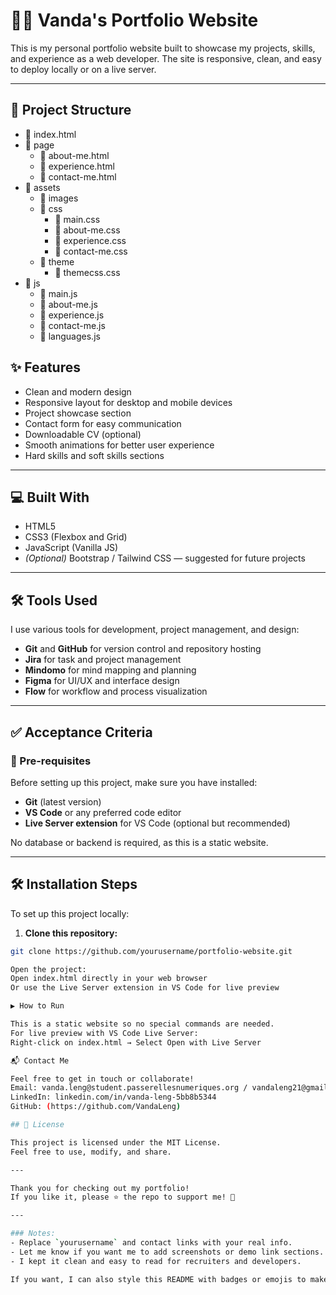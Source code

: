 # 👨‍💼 Vanda's Portfolio Website

This is my personal portfolio website built to showcase my projects, skills, and experience as a web developer. The site is responsive, clean, and easy to deploy locally or on a live server.

---

## 📁 Project Structure

- 📄 index.html  
- 📂 page  
  - 📄 about-me.html  
  - 📄 experience.html  
  - 📄 contact-me.html  
- 📂 assets  
  - 📂 images  
  - 📂 css  
    - 📄 main.css  
    - 📄 about-me.css  
    - 📄 experience.css  
    - 📄 contact-me.css  
  - 📂 theme  
    - 📄 themecss.css  
- 📂 js  
  - 📄 main.js  
  - 📄 about-me.js  
  - 📄 experience.js  
  - 📄 contact-me.js  
  - 📄 languages.js  

## ✨ Features

- Clean and modern design
- Responsive layout for desktop and mobile devices
- Project showcase section
- Contact form for easy communication
- Downloadable CV (optional)
- Smooth animations for better user experience
- Hard skills and soft skills sections

---

## 💻 Built With

- HTML5
- CSS3 (Flexbox and Grid)
- JavaScript (Vanilla JS)
- *(Optional)* Bootstrap / Tailwind CSS — suggested for future projects

---

## 🛠️ Tools Used

I use various tools for development, project management, and design:

- **Git** and **GitHub** for version control and repository hosting
- **Jira** for task and project management
- **Mindomo** for mind mapping and planning
- **Figma** for UI/UX and interface design
- **Flow** for workflow and process visualization

---

## ✅ Acceptance Criteria

### 📌 Pre-requisites

Before setting up this project, make sure you have installed:

- **Git** (latest version)
- **VS Code** or any preferred code editor
- **Live Server extension** for VS Code (optional but recommended)

No database or backend is required, as this is a static website.

---

## 🛠️ Installation Steps

To set up this project locally:

1. **Clone this repository:**

```bash
git clone https://github.com/yourusername/portfolio-website.git

Open the project:
Open index.html directly in your web browser
Or use the Live Server extension in VS Code for live preview

▶️ How to Run

This is a static website so no special commands are needed.
For live preview with VS Code Live Server:
Right-click on index.html → Select Open with Live Server

📬 Contact Me

Feel free to get in touch or collaborate!
Email: vanda.leng@student.passerellesnumeriques.org / vandaleng21@gmail.com
LinkedIn: linkedin.com/in/vanda-leng-5bb8b5344
GitHub: (https://github.com/VandaLeng)

## 📄 License

This project is licensed under the MIT License.  
Feel free to use, modify, and share.

---

Thank you for checking out my portfolio!  
If you like it, please ⭐ the repo to support me! 🙏

---

### Notes:
- Replace `yourusername` and contact links with your real info.
- Let me know if you want me to add screenshots or demo link sections.
- I kept it clean and easy to read for recruiters and developers.

If you want, I can also style this README with badges or emojis to make it look cooler. Just say the word!
